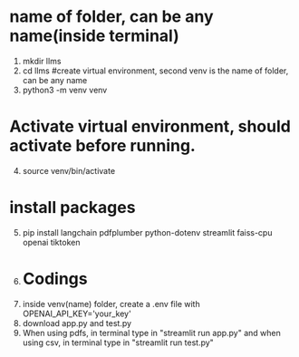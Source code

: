 # name of folder, can be any name(inside terminal)
1. mkdir llms
2. cd llms
#create virtual environment, second venv is the name of folder, can be any name
3. python3 -m venv venv
# Activate virtual environment, should activate before running.
4. source venv/bin/activate
# install packages
5. pip install langchain pdfplumber python-dotenv streamlit faiss-cpu openai tiktoken
6. # Codings
7. inside venv(name) folder, create a .env file with OPENAI_API_KEY='your_key'
8. download app.py and test.py
9. When using pdfs, in terminal type in "streamlit run app.py" and when using csv, in terminal type in "streamlit run test.py"
